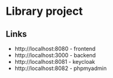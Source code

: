 # Library project

## Links

-   http://localhost:8080 - frontend
-   http://localhost:3000 - backend
-   http://localhost:8081 - keycloak
-   http://localhost:8082 - phpmyadmin

